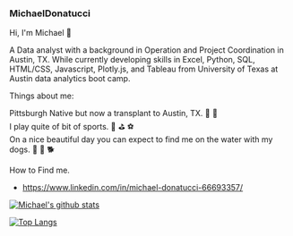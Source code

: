 ### MichaelDonatucci

Hi, I'm Michael :wave:

A Data analyst with a background in Operation and Project Coordination in Austin, TX.  While currently developing skills in Excel, Python, SQL, HTML/CSS, Javascript, Plotly.js, and Tableau from University of Texas at Austin data analytics boot camp. 

Things about me: 

Pittsburgh Native but now a transplant to Austin, TX. :bridge_at_night:  :bat: \
I play quite of bit of sports. :ice_hockey: :golf: :soccer: \
On a nice beautiful day you can expect to find me on the water with my dogs. :speedboat: :dog: :dog2:

How to Find me. 
  * https://www.linkedin.com/in/michael-donatucci-66693357/

[![Michael's github stats](https://github-readme-stats.vercel.app/api?username=michaeldonatucci9&count_private=true&show_icons=true&theme=radical&hide_rank=false)](https://github.com/anuraghazra/github-readme-stats)

[![Top Langs](https://github-readme-stats.vercel.app/api/top-langs/?username=michaeldonatucci9)](https://github.com/anuraghazra/github-readme-stats)

